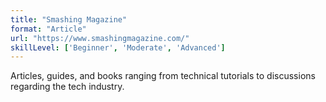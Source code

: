 ```yaml
---
title: "Smashing Magazine"
format: "Article"
url: "https://www.smashingmagazine.com/"
skillLevel: ['Beginner', 'Moderate', 'Advanced']
---
```


Articles, guides, and books ranging from technical tutorials to discussions regarding the tech industry.
